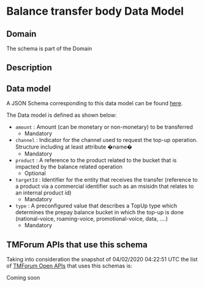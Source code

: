 # Balance transfer body Data Model

## Domain

The  schema is part of the  Domain

## Description



## Data model

A JSON Schema corresponding to this data model can be found
[here](https://github.com/tmforum-rand/schemas/blob/candidates/Customer/BalanceTransferBody.schema.json).

The Data model is defined as shown below:
- `amount` : Amount (can be monetary or non-monetary) to be transferred
  - Mandatory
- `channel` : Indicator for the channel used to request the top-up operation. Structure including at least attribute �name�
  - Mandatory
- `product` : A reference to the product related to the bucket that is impacted by the balance related operation
  - Optional
- `targetId` : Identifier for the entity that receives the transfer (reference to a product via a commercial identifier such as an msisidn that relates to an internal product id)
  - Mandatory
- `type` : A preconfigured value that describes a TopUp type which determines the prepay balance bucket in which the top-up is done (national-voice, roaming-voice, promotional-voice, data, ....)
  - Mandatory




## TMForum APIs that use this schema

Taking into consideration the snapshot of 04/02/2020 04:22:51 UTC the list of [TMForum Open APIs](https://www.tmforum.org/open-apis/) that uses this schemas is:

Coming soon